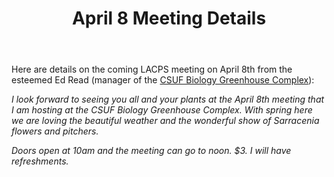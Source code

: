﻿---
layout: post
title: April 8 Meeting Details
redirect_from: "/node/92"
---

<div class="field field-name-body field-type-text-with-summary field-label-hidden"><div class="field-items"><div class="field-item even"><p>Here are details on the coming LACPS meeting on April 8th from the esteemed Ed Read (manager of the <a href="http://biology.fullerton.edu/facilities/greenhouse/" alt="">CSUF Biology Greenhouse Complex</a>):</p>
<p><em>I look forward to seeing you all and your plants at the April 8th meeting that I am hosting at the CSUF Biology Greenhouse Complex. With spring here we are loving the beautiful weather and the wonderful show of Sarracenia flowers and pitchers.</em> </p>
<p><em>Doors open at 10am and the meeting can go to noon. $3. I will have refreshments. </em></p></div></div></div>
